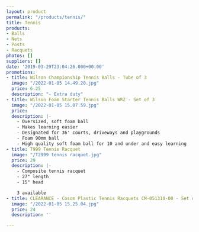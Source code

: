 ```yaml
---
layout: product
permalink: "/products/tennis/"
title: Tennis
products:
- Balls
- Nets
- Posts
- Racquets
photos: []
suppliers: []
date: '2019-03-29T23:04:26.000+00:00'
promotions:
- title: Wilson Championship Tennis Balls - Tube of 3
  image: "/2022-01-05 14.49.20.jpg"
  price: 6.25
  description: "- Extra duty"
- title: Wilson Foam Starter Tennis Balls WRZ - Set of 3
  image: "/2022-01-05 15.07.59.jpg"
  price: 
  description: |-
    - Oversized, soft foam ball
    - Makes learning easier
    - Designated for 36' courts, driveways and playgrounds
    - Foam 90mm ball
    - High quality soft foam ball for 10 and under and easy learning
- title: T999 Tennis Racquet
  image: "/T2999 tennis racquet.jpg"
  price: 29
  description: |-
    - Composite tennis racquet
    - 27" length
    - 15" head

    3 available
- title: CLEARANCE - Cosom Plastic Tennis Racquets CM-051310-00 - Set of 6
  image: "/2022-01-05 15.25.04.jpg"
  price: 24
  description: ''

---
```

